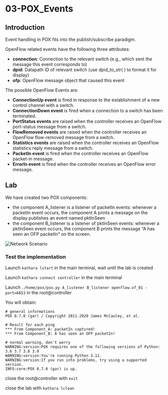 # 03-POX_Events

## Introduction
Event handling in POX fits into the publish/subscribe paradigm. 

OpenFlow related events have the following three attributes:
* **connection**: Connection to the relevant switch (e.g., which sent the message this event corresponds to)
* **dpid**: Datapath ID of relevant switch (use dpid_to_str( ) to format it for display)
* **ofp**: OpenFlow message object that caused this event

The possible OpenFlow Events are:
* **ConnectionUp event** is fired in response to the establishment of a new control channel with a switch.
* **ConnectionDown event** is fired when a connection to a switch has been
terminated.
* **PortStatus events** are raised when the controller receives an OpenFlow port-status message from a switch.
* **FlowRemoved events** are raised when the controller receives an OpenFlow flow-removed message from a switch.
* **Statistics events** are raised when the controller receives an OpenFlow statistics reply message from a switch.
* **PacketIn event** is fired when the controller receives an OpenFlow packet-in message.
* **ErrorIn event** is fired when the controller receives an OpenFlow error message.


## Lab

We have created two POX components:
* the component A_listener is a listener of packetIn events: whenever a packetIn event occurs, the component A prints a message on the display publishes an event named pktInSeen
* the component B_listener is a listener of pktInSeen events: whenever a pktInSeen event occurs, the component B prints the message “A has seen an OFP packetIn” on the screen.

![Network Scenario](/images/network_image1.png)

### Test the implementation

Launch ```kathara lstart``` in the main terminal, wait until the lab is created

Launch ```kathara connect controller``` in the main terminal

Launch ```./home/pox/pox.py A_listener B_listener openflow.of_01 -port=6653``` in the root@controller

You will obtain: 
```
# general informations
POX 0.7.0 (gar) / Copyright 2011-2020 James McCauley, et al.

# Result for each ping
*** From Component_A: packetIn captured!
*** From Component_B: A has seen an OFP packetIn!

# normal warning, don't worry
WARNING:version:POX requires one of the following versions of Python: 3.6 3.7 3.8 3.9
WARNING:version:You're running Python 3.11.
WARNING:version:If you run into problems, try using a supported version.
INFO:core:POX 0.7.0 (gar) is up.
```

close the root@controller with ```exit```

close the lab with ```kathara lclean```